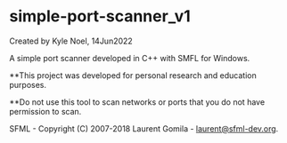 # simple-port-scanner_v1
Created by Kyle Noel, 14Jun2022

A simple port scanner developed in C++ with SMFL for Windows.

**This project was developed for personal research and education purposes.

**Do not use this tool to scan networks or ports that you do not have permission to scan.

SFML - Copyright (C) 2007-2018 Laurent Gomila - laurent@sfml-dev.org.
